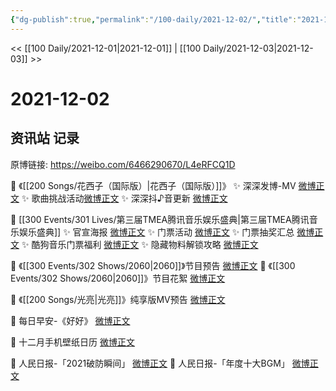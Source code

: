 ```yaml
---
{"dg-publish":true,"permalink":"/100-daily/2021-12-02/","title":"2021-12-02"}
---
```



<< [[100 Daily/2021-12-01\|2021-12-01]] | [[100 Daily/2021-12-03\|2021-12-03]] >>

# 2021-12-02

## 资讯站 记录

原博链接: https://weibo.com/6466290670/L4eRFCQ1D

💫 《[[200 Songs/花西子（国际版）\|花西子（国际版）]]》
✨ 深深发博-MV [微博正文](https://m.weibo.cn/6466290670/4710052952806302)
✨ 歌曲挑战活动[微博正文](https://m.weibo.cn/6466290670/4710061575766041)
✨ 深深抖♪音更新 [微博正文](https://m.weibo.cn/6466290670/4710074364726518)

💫 [[300 Events/301 Lives/第三届TMEA腾讯音乐娱乐盛典\|第三届TMEA腾讯音乐娱乐盛典]]
✨ 官宣海报 [微博正文](https://m.weibo.cn/6466290670/4709929179154501)
✨ 门票活动 [微博正文](https://m.weibo.cn/6466290670/4709984959729017)
✨ 门票抽奖汇总 [微博正文](https://m.weibo.cn/6466290670/4709960544158627)
✨ 酷狗音乐门票福利 [微博正文](https://m.weibo.cn/6466290670/4709937965698967)
✨ 隐藏物料解锁攻略 [微博正文](https://m.weibo.cn/6466290670/4709982308664407)

💫 《[[300 Events/302 Shows/2060\|2060]]》节目预告 [微博正文](https://m.weibo.cn/6466290670/4709913014830128)
💫 《[[300 Events/302 Shows/2060\|2060]]》节目花絮 [微博正文](https://m.weibo.cn/6466290670/4709911768858739)

💫 《[[200 Songs/光亮\|光亮]]》纯享版MV预告 [微博正文](https://m.weibo.cn/6466290670/4709989774262284)

💫 每日早安-《好好》 [微博正文](https://m.weibo.cn/6466290670/4709871629632452)

💫 十二月手机壁纸日历 [微博正文](https://m.weibo.cn/6466290670/4710009675974958)

💫 人民日报-「2021破防瞬间」 [微博正文](https://m.weibo.cn/6466290670/4709987500950306)
💫 人民日报-「年度十大BGM」 [微博正文](https://m.weibo.cn/6466290670/4709970404967766)
